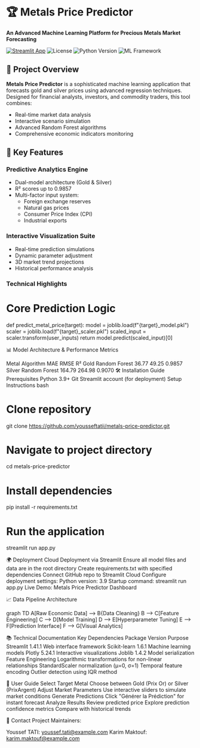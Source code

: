 # 🏆 Metals Price Predictor

**An Advanced Machine Learning Platform for Precious Metals Market Forecasting**

[![Streamlit App](https://static.streamlit.io/badges/streamlit_badge_black_white.svg)](https://metal-price-predictor-yousseftatii.streamlit.app)
![License](https://img.shields.io/badge/License-MIT-gold.svg)
![Python Version](https://img.shields.io/badge/Python-3.9%2B-blueviolet)
![ML Framework](https://img.shields.io/badge/Scikit--Learn-1.3.2-red)

## 🌟 Project Overview

**Metals Price Predictor** is a sophisticated machine learning application that forecasts gold and silver prices using advanced regression techniques. Designed for financial analysts, investors, and commodity traders, this tool combines:

- Real-time market data analysis
- Interactive scenario simulation
- Advanced Random Forest algorithms
- Comprehensive economic indicators monitoring


## 🚀 Key Features

### Predictive Analytics Engine
- Dual-model architecture (Gold & Silver)
- R² scores up to 0.9857
- Multi-factor input system:
  - Foreign exchange reserves
  - Natural gas prices
  - Consumer Price Index (CPI)
  - Industrial exports

### Interactive Visualization Suite
- Real-time prediction simulations
- Dynamic parameter adjustment
- 3D market trend projections
- Historical performance analysis

### Technical Highlights
# Core Prediction Logic
def predict_metal_price(target):
    model = joblib.load(f"{target}_model.pkl")
    scaler = joblib.load(f"{target}_scaler.pkl")
    scaled_input = scaler.transform(user_inputs)
    return model.predict(scaled_input)[0]
    
📊 Model Architecture & Performance Metrics

Metal	Algorithm	MAE	RMSE	R²
Gold	Random Forest	36.77	49.25	0.9857
Silver	Random Forest	164.79	264.98	0.9070
🛠 Installation Guide
Prerequisites
Python 3.9+
Git
Streamlit account (for deployment)
Setup Instructions
bash

# Clone repository
git clone https://github.com/yousseftatii/metals-price-predictor.git

# Navigate to project directory
cd metals-price-predictor

# Install dependencies
pip install -r requirements.txt

# Run the application
streamlit run app.py

🌍 Deployment
Cloud Deployment via Streamlit
Ensure all model files and data are in the root directory
Create requirements.txt with specified dependencies
Connect GitHub repo to Streamlit Cloud
Configure deployment settings:
Python version: 3.9
Startup command: streamlit run app.py
Live Demo: Metals Price Predictor Dashboard

📈 Data Pipeline Architecture

graph TD
    A[Raw Economic Data] --> B{Data Cleaning}
    B --> C[Feature Engineering]
    C --> D[Model Training]
    D --> E[Hyperparameter Tuning]
    E --> F[Prediction Interface]
    F --> G[Visual Analytics]

📚 Technical Documentation
Key Dependencies
Package	Version	Purpose
Streamlit	1.41.1	Web interface framework
Scikit-learn	1.6.1	Machine learning models
Plotly	5.24.1	Interactive visualizations
Joblib	1.4.2	Model serialization
Feature Engineering
Logarithmic transformations for non-linear relationships
StandardScaler normalization (μ=0, σ=1)
Temporal feature encoding
Outlier detection using IQR method

📱 User Guide
Select Target Metal
Choose between Gold (Prix Or) or Silver (PrixArgent)
Adjust Market Parameters
Use interactive sliders to simulate market conditions
Generate Predictions
Click "Générer la Prédiction" for instant forecast
Analyze Results
Review predicted price
Explore prediction confidence metrics
Compare with historical trends

📧 Contact
Project Maintainers:

Youssef TATI: youssef.tati@example.com
Karim Maktouf: karim.maktouf@example.com
